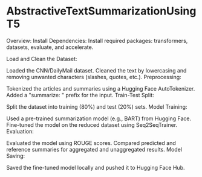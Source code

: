 # AbstractiveTextSummarizationUsingT5
Overview:
Install Dependencies: Install required packages: transformers, datasets, evaluate, and accelerate.

Load and Clean the Dataset:

Loaded the CNN/DailyMail dataset.
Cleaned the text by lowercasing and removing unwanted characters (slashes, quotes, etc.).
Preprocessing:

Tokenized the articles and summaries using a Hugging Face AutoTokenizer.
Added a "summarize: " prefix for the input.
Train-Test Split:

Split the dataset into training (80%) and test (20%) sets.
Model Training:

Used a pre-trained summarization model (e.g., BART) from Hugging Face.
Fine-tuned the model on the reduced dataset using Seq2SeqTrainer.
Evaluation:

Evaluated the model using ROUGE scores.
Compared predicted and reference summaries for aggregated and unaggregated results.
Model Saving:

Saved the fine-tuned model locally and pushed it to Hugging Face Hub.
